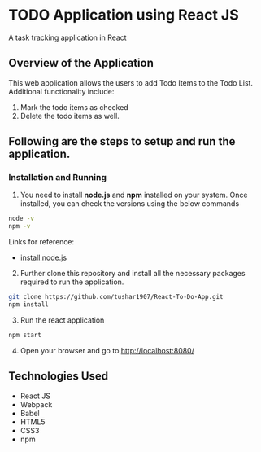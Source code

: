 # TODO Application using React JS

A task tracking application in React

## Overview of the Application

This web application allows the users to add Todo Items to the Todo List. 
Additional functionality include:
1. Mark the todo items as checked 
2. Delete the todo items as well.

## Following are the steps to setup and run the application.

### Installation and Running
1. You need to install **node.js** and **npm** installed on your system. Once installed, you can check the versions using the below commands

```sh
node -v
npm -v
```
Links for reference:
* [install node.js](https://nodejs.org/en/download/)

2. Further clone this repository and install all the necessary packages required to run the application.

```sh
git clone https://github.com/tushar1907/React-To-Do-App.git
npm install
```

3. Run the react application

```sh
npm start
```

4. Open your browser and go to [http://localhost:8080/](http://localhost:8080/)

## Technologies Used

* React JS
* Webpack
* Babel
* HTML5
* CSS3
* npm
